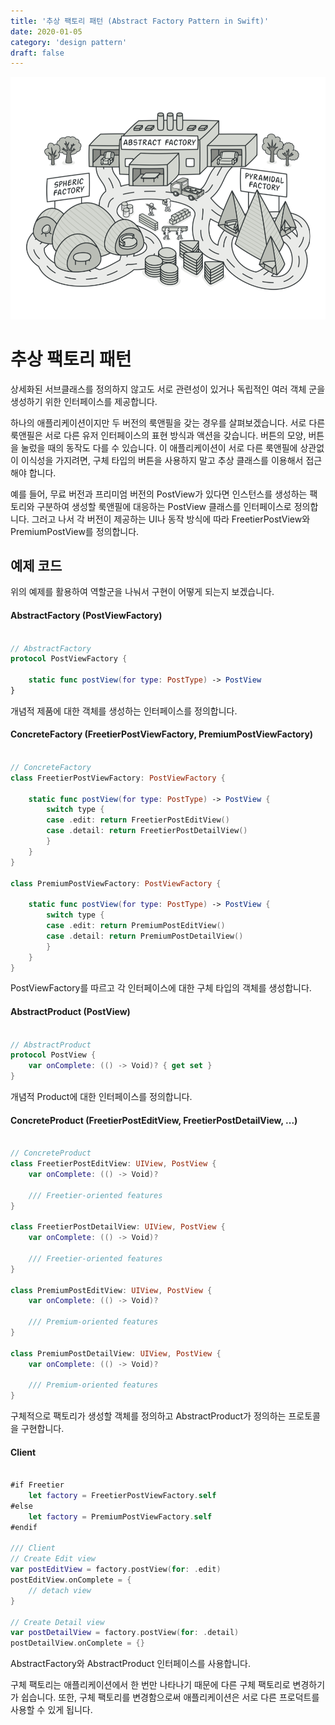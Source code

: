 ```yaml
---
title: '추상 팩토리 패턴 (Abstract Factory Pattern in Swift)'
date: 2020-01-05
category: 'design pattern'
draft: false
---
```


![](./images/abstract-factory-pattern-1.png)

# 추상 팩토리 패턴

상세화된 서브클래스를 정의하지 않고도 서로 관련성이 있거나 독립적인 여러 객체 군을 생성하기 위한 인터페이스를 제공합니다.

하나의 애플리케이션이지만 두 버전의 룩앤필을 갖는 경우를 살펴보겠습니다. 서로 다른 룩앤필은 서로 다른 유저 인터페이스의 표현 방식과 액션을 갖습니다. 버튼의 모양, 버튼을 눌렀을 때의 동작도 다를 수 있습니다. 이 애플리케이션이 서로 다른 룩앤필에 상관없이 이식성을 가지려면, 구체 타입의 버튼을 사용하지 말고 추상 클래스를 이용해서 접근해야 합니다.

예를 들어, 무료 버전과 프리미엄 버전의 PostView가 있다면 인스턴스를 생성하는 팩토리와 구분하여 생성할 룩앤필에 대응하는 PostView 클래스를 인터페이스로 정의합니다. 그러고 나서 각 버전이 제공하는 UI나 동작 방식에 따라 FreetierPostView와 PremiumPostView를 정의합니다.

## 예제 코드

위의 예제를 활용하여 역할군을 나눠서 구현이 어떻게 되는지 보겠습니다.

#### AbstractFactory (PostViewFactory)

```swift

// AbstractFactory
protocol PostViewFactory {

    static func postView(for type: PostType) -> PostView
}
```

개념적 제품에 대한 객체를 생성하는 인터페이스를 정의합니다.

#### ConcreteFactory (FreetierPostViewFactory, PremiumPostViewFactory)

```swift

// ConcreteFactory
class FreetierPostViewFactory: PostViewFactory {

    static func postView(for type: PostType) -> PostView {
        switch type {
        case .edit: return FreetierPostEditView()
        case .detail: return FreetierPostDetailView()
        }
    }
}

class PremiumPostViewFactory: PostViewFactory {

    static func postView(for type: PostType) -> PostView {
        switch type {
        case .edit: return PremiumPostEditView()
        case .detail: return PremiumPostDetailView()
        }
    }
}
```

PostViewFactory를 따르고 각 인터페이스에 대한 구체 타입의 객체를 생성합니다.

#### AbstractProduct (PostView)

```swift

// AbstractProduct
protocol PostView {
    var onComplete: (() -> Void)? { get set }
}
```

개념적 Product에 대한 인터페이스를 정의합니다.

#### ConcreteProduct (FreetierPostEditView, FreetierPostDetailView, ...)

```swift

// ConcreteProduct
class FreetierPostEditView: UIView, PostView {
    var onComplete: (() -> Void)?

    /// Freetier-oriented features
}

class FreetierPostDetailView: UIView, PostView {
    var onComplete: (() -> Void)?

    /// Freetier-oriented features
}

class PremiumPostEditView: UIView, PostView {
    var onComplete: (() -> Void)?

    /// Premium-oriented features
}

class PremiumPostDetailView: UIView, PostView {
    var onComplete: (() -> Void)?

    /// Premium-oriented features
}
```

구체적으로 팩토리가 생성할 객체를 정의하고 AbstractProduct가 정의하는 프로토콜을 구현합니다.

#### Client

```swift

#if Freetier
    let factory = FreetierPostViewFactory.self
#else
    let factory = PremiumPostViewFactory.self
#endif

/// Client
// Create Edit view
var postEditView = factory.postView(for: .edit)
postEditView.onComplete = {
    // detach view
}

// Create Detail view
var postDetailView = factory.postView(for: .detail)
postDetailView.onComplete = {}
```

AbstractFactory와 AbstractProduct 인터페이스를 사용합니다.

구체 팩토리는 애플리케이션에서 한 번만 나타나기 때문에 다른 구체 팩토리로 변경하기가 쉽습니다. 또한, 구체 팩토리를 변경함으로써 애플리케이션은 서로 다른 프로덕트를 사용할 수 있게 됩니다.
